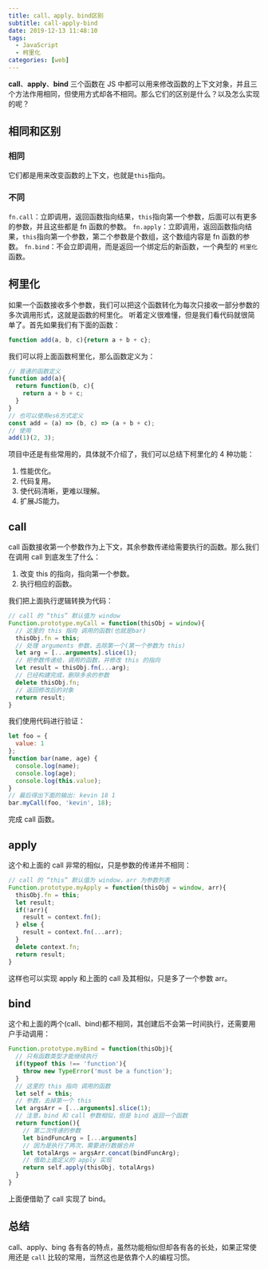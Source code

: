 ```yaml
---
title: call、apply、bind区别
subtitle: call-apply-bind
date: 2019-12-13 11:48:10
tags:
  - JavaScript
  - 柯里化
categories: [web]
---
```

**call**、**apply**、**bind** 三个函数在 JS 中都可以用来修改函数的上下文对象，并且三个方法作用相同，但使用方式却各不相同。那么它们的区别是什么？以及怎么实现的呢？

<!-- more -->
## 相同和区别
### 相同
它们都是用来改变函数的上下文，也就是`this`指向。
### 不同
`fn.call`：立即调用，返回函数指向结果，`this`指向第一个参数，后面可以有更多的参数，并且这些都是 fn 函数的参数。
`fn.apply`：立即调用，返回函数指向结果，`this`指向第一个参数，第二个参数是个数组，这个数组内容是 fn 函数的参数。
`fn.bind`：不会立即调用，而是返回一个绑定后的新函数，一个典型的 `柯里化` 函数。

## 柯里化
如果一个函数接收多个参数，我们可以把这个函数转化为每次只接收一部分参数的多次调用形式，这就是函数的柯里化。
听着定义很难懂，但是我们看代码就很简单了。首先如果我们有下面的函数：
```javascript
function add(a, b, c){return a + b + c};
```
我们可以将上面函数柯里化，那么函数定义为：
```javascript
// 普通的函数定义
function add(a){
  return function(b, c){
    return a + b + c;
  }
}
// 也可以使用es6方式定义
const add = (a) => (b, c) => (a + b + c);
// 使用
add(1)(2, 3);
```
项目中还是有些常用的，具体就不介绍了，我们可以总结下柯里化的 4 种功能：
1. 性能优化。
2. 代码复用。
3. 使代码清晰，更难以理解。
4. 扩展JS能力。

## call
call 函数接收第一个参数作为上下文，其余参数传递给需要执行的函数。那么我们在调用 call 到底发生了什么：

1. 改变 this 的指向，指向第一个参数。
2. 执行相应的函数。

我们把上面执行逻辑转换为代码：
```javascript
// call 的 “this” 默认值为 window
Function.prototype.myCall = function(thisObj = window){
  // 这里的 this 指向 调用的函数(也就是bar)
  thisObj.fn = this;
  // 处理 arguments 参数，去除第一个(第一个参数为 this)
  let arg = [...arguments].slice(1);
  // 把参数传递给，调用的函数，并修改 this 的指向
  let result = thisObj.fn(...arg);
  // 已经构建完成，删除多余的参数
  delete thisObj.fn;
  // 返回修改后的对象
  return result;
}
```
我们使用代码进行验证：
```javascript
let foo = {
  value: 1
};
function bar(name, age) {
  console.log(name);
  console.log(age);
  console.log(this.value);
}
// 最后得出下面的输出: kevin 18 1
bar.myCall(foo, 'kevin', 18);
```
完成 call 函数。
## apply
这个和上面的 call 非常的相似，只是参数的传递并不相同：
```javascript
// call 的 “this” 默认值为 window，arr 为参数列表
Function.prototype.myApply = function(thisObj = window, arr){
  thisObj.fn = this;
  let result;
  if(!arr){
    result = context.fn();
  } else {
    result = context.fn(...arr);
  }
  delete context.fn;
  return result;
}
```
这样也可以实现 apply 和上面的 call 及其相似，只是多了一个参数 arr。
## bind
这个和上面的两个(call、bind)都不相同，其创建后不会第一时间执行，还需要用户手动调用：
```javascript
Function.prototype.myBind = function(thisObj){
  // 只有函数类型才能继续执行
  if(typeof this !== 'function'){
    throw new TypeError('must be a function');
  }
  // 这里的 this 指向 调用的函数
  let self = this;
  // 参数，去掉第一个 this
  let argsArr = [...arguments].slice(1);
  // 注意，bind 和 call 参数相似，但是 bind 返回一个函数
  return function(){
    // 第二次传递的参数
    let bindFuncArg = [...arguments]
    // 因为是执行了两次，需要进行数据合并
    let totalArgs = argsArr.concat(bindFuncArg);
    // 借助上面定义的 apply 实现
    return self.apply(thisObj, totalArgs)
  }
}
```
上面便借助了 call 实现了 bind。

## 总结
call、apply、bing 各有各的特点，虽然功能相似但却各有各的长处，如果正常使用还是 `call` 比较的常用，当然这也是依靠个人的编程习惯。